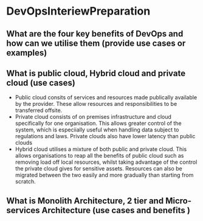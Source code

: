 # DevOpsInteriewPreparation

## What are the four key benefits of DevOps and how can we utilise them (provide use cases or examples)

## What is public cloud, Hybrid cloud and private cloud (use cases)
- Public cloud consits of services and resources made publically available by the provider. These allow resources and responsibilities to be transferred offsite.
- Private cloud consists of on premises infrastructure and cloud specifically for one organisation. This allows greater control of the system, which is especiially useful when handling data subject to regulations and laws. Private clouds also have lower latency than public clouds
- Hybrid cloud utilises a mixture of both public and private cloud. This allows organisations to reap all the benefits of public cloud such as removing load off local resources, whilst taking advantage of the control the private cloud gives for sensitive assets. Resources can also be migrated between the two easily and more gradually than starting from scratch.





## What is Monolith Architecture, 2 tier and Micro-services Architecture (use cases and benefits )
